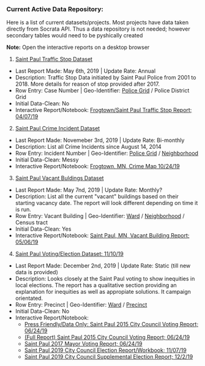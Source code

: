 ### Current Active Data Repository: 
Here is a list of current datasets/projects. Most projects have data taken directly from Socrata API. Thus a data repository is not needed; however secondary tables would need to be pyshically created

**Note:** Open the interactive reports on a desktop browser

1) [Saint Paul Traffic Stop Dataset](https://information.stpaul.gov/Public-Safety/Traffic-Stop-Dataset/kkd6-vvns)
* Last Report Made: May 6th, 2019 | Update Rate: Annual
* Description: Traffic Stop Data initiated by Saint Paul Police from 2001 to 2018. More details for reason of stop provided after 2017.
* Row Entry: Case Number | Geo-Identifier: [Police Grid](https://information.stpaul.gov/Public-Safety/Saint-Paul-Police-Grid-Shapefile/ykwt-ie3e) / Police District Grid
* Initial Data-Clean: No
* Interactive Report/Notebook: [Frogtown/Saint Paul Traffic Stop Report; 04/07/19](https://nbviewer.jupyter.org/github/sustainabu/OpenData_Saint_Paul/blob/master/_Frogtown%20Traffic%20Data/Saint%20Paul%20Traffic%20Stop%20Report_Presentation.ipynb)

2) [Saint Paul Crime Incident Dataset](https://information.stpaul.gov/Public-Safety/Crime-Incident-Report-Dataset/gppb-g9cg)
* Last Report Made: Novemeber 3rd, 2019 | Update Rate: Bi-monthly
* Description: List all Crime Incidents since August 14, 2014 
* Row Entry: Incident Number | Geo-Identifier: [Police Grid](https://information.stpaul.gov/Public-Safety/Saint-Paul-Police-Grid-Shapefile/ykwt-ie3e) / [Neighborhood](https://information.stpaul.gov/City-Administration/District-Council-Shapefile-Map/dq4n-yj8b) 
* Initial Data-Clean: Messy
* Interactive Report/Notebook: [Frogtown, MN, Crime Map 10/24/19](https://nbviewer.jupyter.org/github/sustainabu/OpenData_Saint_Paul/blob/master/_Frogtown%20Crime_Map/FG_Crime_Map.ipynb)

3) [Saint Paul Vacant Buldings Dataset](https://information.stpaul.gov/Buildings-Housing-Economic-Development/Vacant-Buildings-Dataset/fgbn-288b)
* Last Report Made: May 7nd, 2019 | Update Rate: Monthly?
* Description: List all the current "vacant" buildings based on their starting vacancy date. The report will look different depending on time it is run.
* Row Entry: Vacant Building | Geo-Identifier: [Ward](https://information.stpaul.gov/City-Administration/Council-Ward-Shapefile-Map/tseu-m286) / [Neighborhood](https://information.stpaul.gov/City-Administration/District-Council-Shapefile-Map/dq4n-yj8b) / Census tract 
* Initial Data-Clean: Yes
* Interactive Report/Notebook: [Saint Paul, MN, Vacant Building Report; 05/06/19](https://nbviewer.jupyter.org/github/sustainabu/OpenData_Saint_Paul/blob/master/_Saint%20Paul%20Vacant%20Building%20Report/Saint%20Paul%20Vacant%20Building%20Report.ipynb)

4) [Saint Paul Voting/Election Dataset: 11/10/19](https://www.sos.state.mn.us/media/2641/registered-voter-list-request-form.pdf)
* Last Report Made: December 2nd, 2019 | Update Rate: Static (till new data is provided)
* Description: Looks closely at the Saint Paul voting to show inequities in local elections. The report has a qualitative section providing an explanation for inequities as well as appropiate solutions. It campaign orientated.
* Row Entry: Precinct | Geo-Identifier: [Ward](https://information.stpaul.gov/City-Administration/Council-Ward-Shapefile-Map/tseu-m286) / [Precinct](https://www.sos.state.mn.us/election-administration-campaigns/data-maps/geojson-files/) 
* Initial Data-Clean: No
* Interactive Report/Notebook: 
    * [Press Friendly/Data Only: Saint Paul 2015 City Council Voting Report; 06/24/19](https://nbviewer.jupyter.org/github/sustainabu/OpenData_Saint_Paul/blob/master/_Saint%20Paul%20City%20Council%20Election%20Analysis/Saint%20Paul%202015%20City%20Council%20Voting%20Report_06-24-19%20%5BData%20Only%5D.ipynb)
    * [(Full Report) Saint Paul 2015 City Council Voting Report; 06/24/19](https://nbviewer.jupyter.org/github/sustainabu/OpenData_Saint_Paul/blob/master/_Saint%20Paul%20City%20Council%20Election%20Analysis/Saint%20Paul%202015%20City%20Council%20Voting%20Report_06-24-19.ipynb)
    * [Saint Paul 2017 Mayor Voting Report; 06/24/19](https://nbviewer.jupyter.org/github/sustainabu/OpenData_Saint_Paul/blob/master/_Saint%20Paul%20City%20Council%20Election%20Analysis/Saint%20Paul%202017%20Mayor%20Voting%20Report_06-24-19.ipynb)
    * [Saint Paul 2019 City Council Election Report/Workbook; 11/07/19](https://nbviewer.jupyter.org/github/sustainabu/OpenData_Saint_Paul/blob/master/_Saint%20Paul%20City%20Council%20Election%20Analysis/2019%20City%20Council%20Workbook_Report.ipynb)
    * [Saint Paul 2019 City Council Supplemental Election Report; 12/2/19](https://nbviewer.jupyter.org/github/sustainabu/OpenData_Saint_Paul/blob/master/_Saint%20Paul%20City%20Council%20Election%20Analysis/Saint%20Paul%202019%20City%20Council%20Voting%20Supplemental%20Data%20Report.ipynb)
